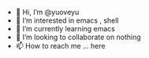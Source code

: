 - 👋 Hi, I’m @yuoveyu
- 👀 I’m interested in emacs , shell
- 🌱 I’m currently learning emacs
- 💞️ I’m looking to collaborate on nothing
- 📫 How to reach me ... here 

<!---
yuoveyu/yuoveyu is a ✨ special ✨ repository because its `README.md` (this file) appears on your GitHub profile.
You can click the Preview link to take a look at your changes.
--->
